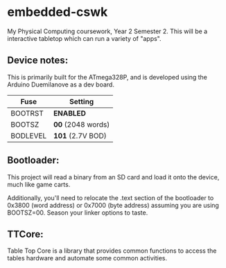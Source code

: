 embedded-cswk
=============

My Physical Computing coursework, Year 2 Semester 2.
This will be a interactive tabletop which can run a variety of "apps".

Device notes:
-------------
This is primarily built for the ATmega328P, and is developed using the Arduino Duemilanove as a dev board.

Fuse     | Setting
---------|--------
BOOTRST  | **ENABLED**
BOOTSZ   | **00** (2048 words)
BODLEVEL | **101** (2.7V BOD)


Bootloader:
-----------
This project will read a binary from an SD card and load it onto the device, much like game carts.

Additionally, you'll need to relocate the .text section of the bootloader to 0x3800 (word address) or 0x7000 (byte address) assuming you are using BOOTSZ=00. Season your linker options to taste.

TTCore:
-------
Table Top Core is a library that provides common functions to access the tables hardware and automate some common activities.
